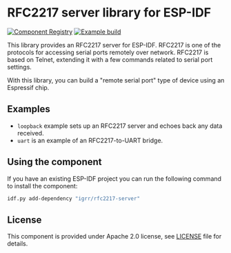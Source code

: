 # RFC2217 server library for ESP-IDF

[![Component Registry](https://components.espressif.com/components/igrr/rfc2217-server/badge.svg)](https://components.espressif.com/components/igrr/rfc2217-server) [![Example build](https://github.com/igrr/rfc2217-server/actions/workflows/build_examples.yml/badge.svg)](https://github.com/igrr/rfc2217-server/actions/workflows/build_examples.yml)

This library provides an RFC2217 server for ESP-IDF. RFC2217 is one of the protocols for accessing serial ports remotely over network. RFC2217 is based on Telnet, extending it with a few commands related to serial port settings.

With this library, you can build a "remote serial port" type of device using an Espressif chip.

## Examples

- `loopback` example sets up an RFC2217 server and echoes back any data received.
- `uart` is an example of an RFC2217-to-UART bridge.

## Using the component

If you have an existing ESP-IDF project you can run the following command to install the component:
```bash
idf.py add-dependency "igrr/rfc2217-server"
```

## License

This component is provided under Apache 2.0 license, see [LICENSE](LICENSE.md) file for details.
